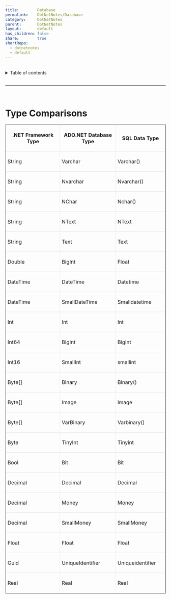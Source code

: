 ```yaml
---
title:        Database  
permalink:    DotNetNotes/Database  
category:     DotNetNotes  
parent:       DotNetNotes  
layout:       default  
has_children: false  
share:        true  
shortRepo:  
  - dotnetnotes  
  - default  
---
```

  
  
<br/>  
  
<details markdown="block">  
<summary>  
Table of contents  
</summary>  
{: .text-delta }  
1. TOC  
{:toc}  
</details>  
  
<br/>  
  
***  
  
<br/>  
  
# Type Comparisons  
  
<table cellspacing="1" cellpadding="7" width="548" border="1">  
<tbody>  
<tr>  
<td width="34%" style="border:1px solid #e1e2e2; padding:5px"><b>  
</b><p align="center"><b>.NET Framework Type</b></p>  
</td>  
<td width="35%" style="border:1px solid #e1e2e2; padding:5px"><b>  
</b><p align="center"><b>ADO.NET Database Type</b></p>  
</td>  
<td width="31%" style="border:1px solid #e1e2e2; padding:5px"><b>  
</b><p align="center"><b>SQL Data Type</b></p>  
</td>  
</tr>  
<tr>  
<td width="34%" style="border:1px solid #e1e2e2; padding:5px">  
<p>String</p>  
</td>  
<td width="35%" style="border:1px solid #e1e2e2; padding:5px">  
<p>Varchar </p>  
</td>  
<td width="31%" style="border:1px solid #e1e2e2; padding:5px">  
<p>Varchar()</p>  
</td>  
</tr>  
<tr>  
<td width="34%" style="border:1px solid #e1e2e2; padding:5px">  
<p>String</p>  
</td>  
<td width="35%" style="border:1px solid #e1e2e2; padding:5px">  
<p>Nvarchar</p>  
</td>  
<td width="31%" style="border:1px solid #e1e2e2; padding:5px">  
<p>Nvarchar()</p>  
</td>  
</tr>  
<tr>  
<td width="34%" style="border:1px solid #e1e2e2; padding:5px">  
<p>String</p>  
</td>  
<td width="35%" style="border:1px solid #e1e2e2; padding:5px">  
<p>NChar</p>  
</td>  
<td width="31%" style="border:1px solid #e1e2e2; padding:5px">  
<p>Nchar()</p>  
</td>  
</tr>  
<tr>  
<td width="34%" style="border:1px solid #e1e2e2; padding:5px">  
<p>String</p>  
</td>  
<td width="35%" style="border:1px solid #e1e2e2; padding:5px">  
<p>NText</p>  
</td>  
<td width="31%" style="border:1px solid #e1e2e2; padding:5px">  
<p>NText</p>  
</td>  
</tr>  
<tr>  
<td width="34%" style="border:1px solid #e1e2e2; padding:5px">  
<p>String</p>  
</td>  
<td width="35%" style="border:1px solid #e1e2e2; padding:5px">  
<p>Text</p>  
</td>  
<td width="31%" style="border:1px solid #e1e2e2; padding:5px">  
<p>Text</p>  
</td>  
</tr>  
<tr>  
<td width="34%" style="border:1px solid #e1e2e2; padding:5px">  
<p>Double</p>  
</td>  
<td width="35%" style="border:1px solid #e1e2e2; padding:5px">  
<p>BigInt</p>  
</td>  
<td width="31%" style="border:1px solid #e1e2e2; padding:5px">  
<p>Float</p>  
</td>  
</tr>  
<tr>  
<td width="34%" style="border:1px solid #e1e2e2; padding:5px">  
<p>DateTime</p>  
</td>  
<td width="35%" style="border:1px solid #e1e2e2; padding:5px">  
<p>DateTime</p>  
</td>  
<td width="31%" style="border:1px solid #e1e2e2; padding:5px">  
<p>Datetime</p>  
</td>  
</tr>  
<tr>  
<td width="34%" style="border:1px solid #e1e2e2; padding:5px">  
<p>DateTime</p>  
</td>  
<td width="35%" style="border:1px solid #e1e2e2; padding:5px">  
<p>SmallDateTime</p>  
</td>  
<td width="31%" style="border:1px solid #e1e2e2; padding:5px">  
<p>Smalldatetime</p>  
</td>  
</tr>  
<tr>  
<td width="34%" style="border:1px solid #e1e2e2; padding:5px">  
<p>Int</p>  
</td>  
<td width="35%" style="border:1px solid #e1e2e2; padding:5px">  
<p>Int</p>  
</td>  
<td width="31%" style="border:1px solid #e1e2e2; padding:5px">  
<p>Int</p>  
</td>  
</tr>  
<tr>  
<td width="34%" style="border:1px solid #e1e2e2; padding:5px">  
<p>Int64</p>  
</td>  
<td width="35%" style="border:1px solid #e1e2e2; padding:5px">  
<p>BigInt</p>  
</td>  
<td width="31%" style="border:1px solid #e1e2e2; padding:5px">  
<p>Bigint</p>  
</td>  
</tr>  
<tr>  
<td width="34%" style="border:1px solid #e1e2e2; padding:5px">  
<p>Int16</p>  
</td>  
<td width="35%" style="border:1px solid #e1e2e2; padding:5px">  
<p>SmallInt</p>  
</td>  
<td width="31%" style="border:1px solid #e1e2e2; padding:5px">  
<p>smallint</p>  
</td>  
</tr>  
<tr>  
<td width="34%" style="border:1px solid #e1e2e2; padding:5px">  
<p>Byte[]</p>  
</td>  
<td width="35%" style="border:1px solid #e1e2e2; padding:5px">  
<p>Binary</p>  
</td>  
<td width="31%" style="border:1px solid #e1e2e2; padding:5px">  
<p>Binary()</p>  
</td>  
</tr>  
<tr>  
<td width="34%" style="border:1px solid #e1e2e2; padding:5px">  
<p>Byte[]</p>  
</td>  
<td width="35%" style="border:1px solid #e1e2e2; padding:5px">  
<p>Image</p>  
</td>  
<td width="31%" style="border:1px solid #e1e2e2; padding:5px">  
<p>Image</p>  
</td>  
</tr>  
<tr>  
<td width="34%" style="border:1px solid #e1e2e2; padding:5px">  
<p>Byte[]</p>  
</td>  
<td width="35%" style="border:1px solid #e1e2e2; padding:5px">  
<p>VarBinary</p>  
</td>  
<td width="31%" style="border:1px solid #e1e2e2; padding:5px">  
<p>Varbinary()</p>  
</td>  
</tr>  
<tr>  
<td width="34%" style="border:1px solid #e1e2e2; padding:5px">  
<p>Byte</p>  
</td>  
<td width="35%" style="border:1px solid #e1e2e2; padding:5px">  
<p>TinyInt</p>  
</td>  
<td width="31%" style="border:1px solid #e1e2e2; padding:5px">  
<p>Tinyint</p>  
</td>  
</tr>  
<tr>  
<td width="34%" style="border:1px solid #e1e2e2; padding:5px">  
<p>Bool</p>  
</td>  
<td width="35%" style="border:1px solid #e1e2e2; padding:5px">  
<p>Bit</p>  
</td>  
<td width="31%" style="border:1px solid #e1e2e2; padding:5px">  
<p>Bit</p>  
</td>  
</tr>  
<tr>  
<td width="34%" style="border:1px solid #e1e2e2; padding:5px">  
<p>Decimal</p>  
</td>  
<td width="35%" style="border:1px solid #e1e2e2; padding:5px">  
<p>Decimal</p>  
</td>  
<td width="31%" style="border:1px solid #e1e2e2; padding:5px">  
<p>Decimal</p>  
</td>  
</tr>  
<tr>  
<td width="34%" style="border:1px solid #e1e2e2; padding:5px">  
<p>Decimal</p>  
</td>  
<td width="35%" style="border:1px solid #e1e2e2; padding:5px">  
<p>Money</p>  
</td>  
<td width="31%" style="border:1px solid #e1e2e2; padding:5px">  
<p>Money</p>  
</td>  
</tr>  
<tr>  
<td width="34%" style="border:1px solid #e1e2e2; padding:5px">  
<p>Decimal</p>  
</td>  
<td width="35%" style="border:1px solid #e1e2e2; padding:5px">  
<p>SmallMoney</p>  
</td>  
<td width="31%" style="border:1px solid #e1e2e2; padding:5px">  
<p>SmallMoney</p>  
</td>  
</tr>  
<tr>  
<td width="34%" style="border:1px solid #e1e2e2; padding:5px">  
<p>Float</p>  
</td>  
<td width="35%" style="border:1px solid #e1e2e2; padding:5px">  
<p>Float</p>  
</td>  
<td width="31%" style="border:1px solid #e1e2e2; padding:5px">  
<p>Float</p>  
</td>  
</tr>  
<tr>  
<td width="34%" style="border:1px solid #e1e2e2; padding:5px">  
<p>Guid</p>  
</td>  
<td width="35%" style="border:1px solid #e1e2e2; padding:5px">  
<p>UniqueIdentifier</p>  
</td>  
<td width="31%" style="border:1px solid #e1e2e2; padding:5px">  
<p>Uniqueidentifier</p>  
</td>  
</tr>  
<tr>  
<td width="34%" style="border:1px solid #e1e2e2; padding:5px">  
<p>Real</p>  
</td>  
<td width="35%" style="border:1px solid #e1e2e2; padding:5px">  
<p>Real</p>  
</td>  
<td width="31%" style="border:1px solid #e1e2e2; padding:5px">  
<p>Real</p>  
</td>  
</tr>  
</tbody>  
</table>